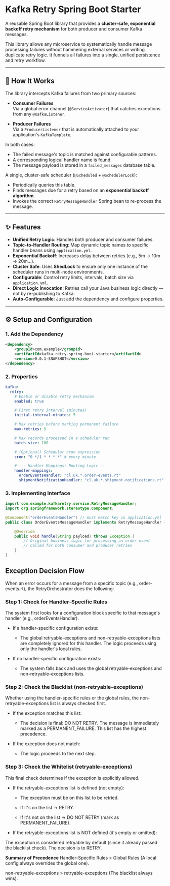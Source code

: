 # Kafka Retry Spring Boot Starter

A reusable Spring Boot library that provides a **cluster-safe, exponential backoff retry mechanism** for both producer and consumer Kafka messages.

This library allows any microservice to systematically handle message processing failures without hammering external services or writing duplicate retry logic. It funnels all failures into a single, unified persistence and retry workflow.

---

## 🚀 How It Works

The library intercepts Kafka failures from two primary sources:

- **Consumer Failures**  
  Via a global error channel (`@ServiceActivator`) that catches exceptions from any `@KafkaListener`.

- **Producer Failures**  
  Via a `ProducerListener` that is automatically attached to your application's `KafkaTemplate`.

In both cases:
- The failed message's topic is matched against configurable patterns.
- A corresponding logical handler name is found.
- The message payload is stored in a `failed_messages` database table.

A single, cluster-safe scheduler (`@Scheduled` + `@SchedulerLock`):
- Periodically queries this table.
- Finds messages due for a retry based on an **exponential backoff algorithm**.
- Invokes the correct `RetryMessageHandler` Spring bean to re-process the message.

---

## ✨ Features

- **Unified Retry Logic**: Handles both producer and consumer failures.
- **Topic-to-Handler Routing**: Map dynamic topic names to specific handler beans using `application.yml`.
- **Exponential Backoff**: Increases delay between retries (e.g., 5m → 10m → 20m...).
- **Cluster Safe**: Uses **ShedLock** to ensure only one instance of the scheduler runs in multi-node environments.
- **Configurable**: Control retry limits, intervals, batch size via `application.yml`.
- **Direct Logic Invocation**: Retries call your Java business logic directly — not by re-publishing to Kafka.
- **Auto-Configurable**: Just add the dependency and configure properties.

---

## ⚙️ Setup and Configuration

### 1. Add the Dependency

```xml
<dependency>
    <groupId>com.example</groupId>
    <artifactId>kafka-retry-spring-boot-starter</artifactId>
    <version>0.0.1-SNAPSHOT</version>
</dependency>
```
### 2. Properties
```yml
kafka:
  retry:
    # Enable or disable retry mechanism
    enabled: true

    # First retry interval (minutes)
    initial-interval-minutes: 5

    # Max retries before marking permanent failure
    max-retries: 5

    # Max records processed in a scheduler run
    batch-size: 100

    # (Optional) Scheduler cron expression
    cron: "0 */1 * * * *" # every minute

    # --- Handler Mappings: Routing Logic ---
    handler-mappings:
      orderEventsHandler: "cl.uk.*.order-events.rt"
      shipmentNotificationHandler: "cl.uk.*.shipment-notifications.rt"

```
### 3. Implementing Interface
```java
import com.example.kafkaretry.service.RetryMessageHandler;
import org.springframework.stereotype.Component;

@Component("orderEventsHandler") // must match key in application.yml
public class OrderEventsMessageHandler implements RetryMessageHandler {

    @Override
    public void handle(String payload) throws Exception {
        // Original business logic for processing an order event
        // Called for both consumer and producer retries
    }
}

```
## Exception Decision Flow
When an error occurs for a message from a specific topic (e.g., order-events.rt), the RetryOrchestrator does the following:

### Step 1: Check for Handler-Specific Rules
The system first looks for a configuration block specific to that message's handler (e.g., orderEventsHandler).

- If a handler-specific configuration exists:

    - The global retryable-exceptions and non-retryable-exceptions lists are completely ignored for this handler. The logic proceeds using only the handler's local rules.

- If no handler-specific configuration exists:

    - The system falls back and uses the global retryable-exceptions and non-retryable-exceptions lists.

### Step 2: Check the Blacklist (non-retryable-exceptions)
Whether using the handler-specific rules or the global rules, the non-retryable-exceptions list is always checked first.

- If the exception matches this list:

    - The decision is final: DO NOT RETRY. The message is immediately marked as a PERMANENT_FAILURE. This list has the highest precedence.

- If the exception does not match:

    - The logic proceeds to the next step.

### Step 3: Check the Whitelist (retryable-exceptions)
This final check determines if the exception is explicitly allowed.

- If the retryable-exceptions list is defined (not empty):

    - The exception must be on this list to be retried.

    - If it's on the list -> RETRY.

    - If it's not on the list -> DO NOT RETRY (mark as PERMANENT_FAILURE).

- If the retryable-exceptions list is NOT defined (it's empty or omitted):

The exception is considered retryable by default (since it already passed the blacklist check). The decision is to RETRY.

**Summary of Precedence**
Handler-Specific Rules > Global Rules (A local config always overrides the global one).

non-retryable-exceptions > retryable-exceptions (The blacklist always wins).
